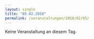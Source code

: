 ```yaml
---
layout: single
title: "05.02.2018"
permalink: /veranstaltungen/2018/02/05/
---
```


Keine Veranstaltung an diesem Tag.

